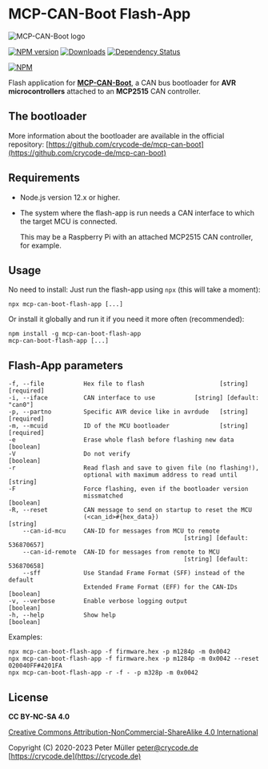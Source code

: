 # MCP-CAN-Boot Flash-App

![MCP-CAN-Boot logo](https://raw.githubusercontent.com/crycode-de/mcp-can-boot/main/doc/mcp-can-boot-256.png)

[![NPM version](https://img.shields.io/npm/v/mcp-can-boot-flash-app.svg)](https://www.npmjs.com/package/mcp-can-boot-flash-app)
[![Downloads](https://img.shields.io/npm/dm/mcp-can-boot-flash-app.svg)](https://www.npmjs.com/package/mcp-can-boot-flash-app)
[![Dependency Status](https://img.shields.io/david/crycode-de/mcp-can-boot-flash-app.svg)](https://david-dm.org/crycode-de/mcp-can-boot-flash-app)

[![NPM](https://nodei.co/npm/mcp-can-boot-flash-app.png?downloads=true)](https://nodei.co/npm/mcp-can-boot-flash-app/)

Flash application for **[MCP-CAN-Boot](https://github.com/crycode-de/mcp-can-boot)**, a CAN bus bootloader for **AVR microcontrollers** attached to an **MCP2515** CAN controller.

## The bootloader

More information about the bootloader are available in the official repository: [https://github.com/crycode-de/mcp-can-boot](https://github.com/crycode-de/mcp-can-boot)

## Requirements

* Node.js version 12.x or higher.

* The system where the flash-app is run needs a CAN interface to which the target MCU is connected.

  This may be a Raspberry Pi with an attached MCP2515 CAN controller, for example.

## Usage

No need to install: Just run the flash-app using `npx` (this will take a moment):

```
npx mcp-can-boot-flash-app [...]
```

Or install it globally and run it if you need it more often (recommended):

```
npm install -g mcp-can-boot-flash-app
mcp-can-boot-flash-app [...]
```

## Flash-App parameters

```
-f, --file           Hex file to flash                     [string] [required]
-i, --iface          CAN interface to use           [string] [default: "can0"]
-p, --partno         Specific AVR device like in avrdude   [string] [required]
-m, --mcuid          ID of the MCU bootloader              [string] [required]
-e                   Erase whole flash before flashing new data      [boolean]
-V                   Do not verify                                   [boolean]
-r                   Read flash and save to given file (no flashing!),
                     optional with maximum address to read until      [string]
-F                   Force flashing, even if the bootloader version
                     missmatched                                     [boolean]
-R, --reset          CAN message to send on startup to reset the MCU
                     (<can_id>#{hex_data})                            [string]
    --can-id-mcu     CAN-ID for messages from MCU to remote
                                                 [string] [default: 536870657]
    --can-id-remote  CAN-ID for messages from remote to MCU
                                                 [string] [default: 536870658]
    --sff            Use Standad Frame Format (SFF) instead of the default
                     Extended Frame Format (EFF) for the CAN-IDs     [boolean]
-v, --verbose        Enable verbose logging output                   [boolean]
-h, --help           Show help                                       [boolean]
```

Examples:

```
npx mcp-can-boot-flash-app -f firmware.hex -p m1284p -m 0x0042
npx mcp-can-boot-flash-app -f firmware.hex -p m1284p -m 0x0042 --reset 020040FF#4201FA
npx mcp-can-boot-flash-app -r -f - -p m328p -m 0x0042
```

## License

**CC BY-NC-SA 4.0**

[Creative Commons Attribution-NonCommercial-ShareAlike 4.0 International](https://creativecommons.org/licenses/by-nc-sa/4.0/)

Copyright (C) 2020-2023 Peter Müller <peter@crycode.de> [https://crycode.de](https://crycode.de)
